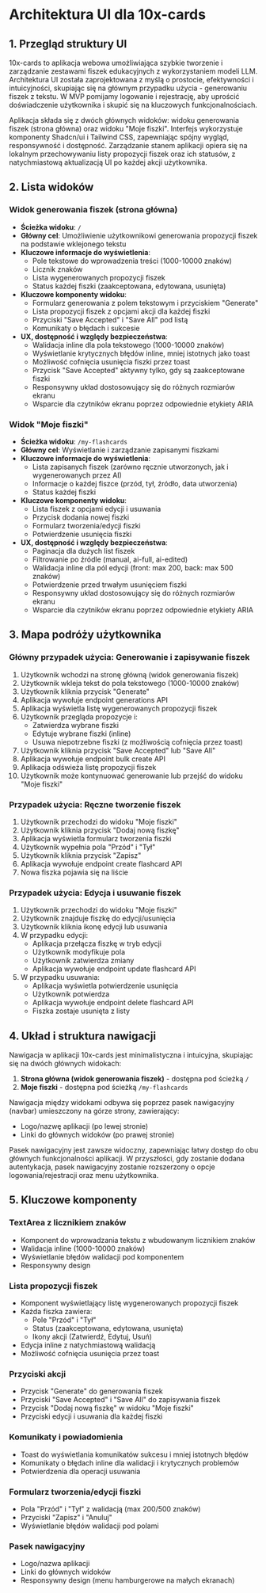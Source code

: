 # Architektura UI dla 10x-cards

## 1. Przegląd struktury UI

10x-cards to aplikacja webowa umożliwiająca szybkie tworzenie i zarządzanie zestawami fiszek edukacyjnych z wykorzystaniem modeli LLM. Architektura UI została zaprojektowana z myślą o prostocie, efektywności i intuicyjności, skupiając się na głównym przypadku użycia - generowaniu fiszek z tekstu. W MVP pomijamy logowanie i rejestrację, aby uprościć doświadczenie użytkownika i skupić się na kluczowych funkcjonalnościach.

Aplikacja składa się z dwóch głównych widoków: widoku generowania fiszek (strona główna) oraz widoku "Moje fiszki". Interfejs wykorzystuje komponenty Shadcn/ui i Tailwind CSS, zapewniając spójny wygląd, responsywność i dostępność. Zarządzanie stanem aplikacji opiera się na lokalnym przechowywaniu listy propozycji fiszek oraz ich statusów, z natychmiastową aktualizacją UI po każdej akcji użytkownika.

## 2. Lista widoków

### Widok generowania fiszek (strona główna)
- **Ścieżka widoku**: `/`
- **Główny cel**: Umożliwienie użytkownikowi generowania propozycji fiszek na podstawie wklejonego tekstu
- **Kluczowe informacje do wyświetlenia**:
  - Pole tekstowe do wprowadzenia treści (1000-10000 znaków)
  - Licznik znaków
  - Lista wygenerowanych propozycji fiszek
  - Status każdej fiszki (zaakceptowana, edytowana, usunięta)
- **Kluczowe komponenty widoku**:
  - Formularz generowania z polem tekstowym i przyciskiem "Generate"
  - Lista propozycji fiszek z opcjami akcji dla każdej fiszki
  - Przyciski "Save Accepted" i "Save All" pod listą
  - Komunikaty o błędach i sukcesie
- **UX, dostępność i względy bezpieczeństwa**:
  - Walidacja inline dla pola tekstowego (1000-10000 znaków)
  - Wyświetlanie krytycznych błędów inline, mniej istotnych jako toast
  - Możliwość cofnięcia usunięcia fiszki przez toast
  - Przycisk "Save Accepted" aktywny tylko, gdy są zaakceptowane fiszki
  - Responsywny układ dostosowujący się do różnych rozmiarów ekranu
  - Wsparcie dla czytników ekranu poprzez odpowiednie etykiety ARIA

### Widok "Moje fiszki"
- **Ścieżka widoku**: `/my-flashcards`
- **Główny cel**: Wyświetlanie i zarządzanie zapisanymi fiszkami
- **Kluczowe informacje do wyświetlenia**:
  - Lista zapisanych fiszek (zarówno ręcznie utworzonych, jak i wygenerowanych przez AI)
  - Informacje o każdej fiszce (przód, tył, źródło, data utworzenia)
  - Status każdej fiszki
- **Kluczowe komponenty widoku**:
  - Lista fiszek z opcjami edycji i usuwania
  - Przycisk dodania nowej fiszki
  - Formularz tworzenia/edycji fiszki
  - Potwierdzenie usunięcia fiszki
- **UX, dostępność i względy bezpieczeństwa**:
  - Paginacja dla dużych list fiszek
  - Filtrowanie po źródle (manual, ai-full, ai-edited)
  - Walidacja inline dla pól edycji (front: max 200, back: max 500 znaków)
  - Potwierdzenie przed trwałym usunięciem fiszki
  - Responsywny układ dostosowujący się do różnych rozmiarów ekranu
  - Wsparcie dla czytników ekranu poprzez odpowiednie etykiety ARIA

## 3. Mapa podróży użytkownika

### Główny przypadek użycia: Generowanie i zapisywanie fiszek

1. Użytkownik wchodzi na stronę główną (widok generowania fiszek)
2. Użytkownik wkleja tekst do pola tekstowego (1000-10000 znaków)
3. Użytkownik kliknia przycisk "Generate"
4. Aplikacja wywołuje endpoint generations API
5. Aplikacja wyświetla listę wygenerowanych propozycji fiszek
6. Użytkownik przegląda propozycje i:
   - Zatwierdza wybrane fiszki
   - Edytuje wybrane fiszki (inline)
   - Usuwa niepotrzebne fiszki (z możliwością cofnięcia przez toast)
7. Użytkownik kliknia przycisk "Save Accepted" lub "Save All"
8. Aplikacja wywołuje endpoint bulk create API
9. Aplikacja odświeża listę propozycji fiszek
10. Użytkownik może kontynuować generowanie lub przejść do widoku "Moje fiszki"

### Przypadek użycia: Ręczne tworzenie fiszek

1. Użytkownik przechodzi do widoku "Moje fiszki"
2. Użytkownik kliknia przycisk "Dodaj nową fiszkę"
3. Aplikacja wyświetla formularz tworzenia fiszki
4. Użytkownik wypełnia pola "Przód" i "Tył"
5. Użytkownik kliknia przycisk "Zapisz"
6. Aplikacja wywołuje endpoint create flashcard API
7. Nowa fiszka pojawia się na liście

### Przypadek użycia: Edycja i usuwanie fiszek

1. Użytkownik przechodzi do widoku "Moje fiszki"
2. Użytkownik znajduje fiszkę do edycji/usunięcia
3. Użytkownik kliknia ikonę edycji lub usuwania
4. W przypadku edycji:
   - Aplikacja przełącza fiszkę w tryb edycji
   - Użytkownik modyfikuje pola
   - Użytkownik zatwierdza zmiany
   - Aplikacja wywołuje endpoint update flashcard API
5. W przypadku usuwania:
   - Aplikacja wyświetla potwierdzenie usunięcia
   - Użytkownik potwierdza
   - Aplikacja wywołuje endpoint delete flashcard API
   - Fiszka zostaje usunięta z listy

## 4. Układ i struktura nawigacji

Nawigacja w aplikacji 10x-cards jest minimalistyczna i intuicyjna, skupiając się na dwóch głównych widokach:

1. **Strona główna (widok generowania fiszek)** - dostępna pod ścieżką `/`
2. **Moje fiszki** - dostępna pod ścieżką `/my-flashcards`

Nawigacja między widokami odbywa się poprzez pasek nawigacyjny (navbar) umieszczony na górze strony, zawierający:
- Logo/nazwę aplikacji (po lewej stronie)
- Linki do głównych widoków (po prawej stronie)

Pasek nawigacyjny jest zawsze widoczny, zapewniając łatwy dostęp do obu głównych funkcjonalności aplikacji. W przyszłości, gdy zostanie dodana autentykacja, pasek nawigacyjny zostanie rozszerzony o opcje logowania/rejestracji oraz menu użytkownika.

## 5. Kluczowe komponenty

### TextArea z licznikiem znaków
- Komponent do wprowadzania tekstu z wbudowanym licznikiem znaków
- Walidacja inline (1000-10000 znaków)
- Wyświetlanie błędów walidacji pod komponentem
- Responsywny design

### Lista propozycji fiszek
- Komponent wyświetlający listę wygenerowanych propozycji fiszek
- Każda fiszka zawiera:
  - Pole "Przód" i "Tył"
  - Status (zaakceptowana, edytowana, usunięta)
  - Ikony akcji (Zatwierdź, Edytuj, Usuń)
- Edycja inline z natychmiastową walidacją
- Możliwość cofnięcia usunięcia przez toast

### Przyciski akcji
- Przycisk "Generate" do generowania fiszek
- Przyciski "Save Accepted" i "Save All" do zapisywania fiszek
- Przycisk "Dodaj nową fiszkę" w widoku "Moje fiszki"
- Przyciski edycji i usuwania dla każdej fiszki

### Komunikaty i powiadomienia
- Toast do wyświetlania komunikatów sukcesu i mniej istotnych błędów
- Komunikaty o błędach inline dla walidacji i krytycznych problemów
- Potwierdzenia dla operacji usuwania

### Formularz tworzenia/edycji fiszki
- Pola "Przód" i "Tył" z walidacją (max 200/500 znaków)
- Przyciski "Zapisz" i "Anuluj"
- Wyświetlanie błędów walidacji pod polami

### Pasek nawigacyjny
- Logo/nazwa aplikacji
- Linki do głównych widoków
- Responsywny design (menu hamburgerowe na małych ekranach) 